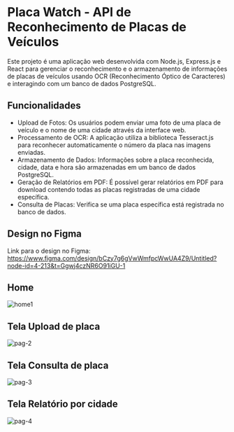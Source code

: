 # Placa Watch - API de Reconhecimento de Placas de Veículos

Este projeto é uma aplicação web desenvolvida com Node.js, Express.js e React para gerenciar o reconhecimento e o armazenamento de informações de placas de veículos usando OCR (Reconhecimento Óptico de Caracteres) e interagindo com um banco de dados PostgreSQL.

## Funcionalidades

- Upload de Fotos: Os usuários podem enviar uma foto de uma placa de veículo e o nome de uma cidade através da interface web.
- Processamento de OCR: A aplicação utiliza a biblioteca Tesseract.js para reconhecer automaticamente o número da placa nas imagens enviadas.
- Armazenamento de Dados: Informações sobre a placa reconhecida, cidade, data e hora são armazenadas em um banco de dados PostgreSQL.
- Geração de Relatórios em PDF: É possível gerar relatórios em PDF para download contendo todas as placas registradas de uma cidade específica.
- Consulta de Placas: Verifica se uma placa específica está registrada no banco de dados.

## Design no Figma

Link para o design no Figma: https://www.figma.com/design/bCzy7g6gVwWmfpcWwUA4Z9/Untitled?node-id=4-213&t=Ggwj4czNR6O91iGU-1

## Home

![home1](https://github.com/user-attachments/assets/74bc952a-ca0f-4d6b-80e8-fdced99f0f94)

## Tela Upload de placa

![pag-2](https://github.com/user-attachments/assets/0ee3eeae-861e-4c1a-8045-8c5523e0958d)

## Tela Consulta de placa

![pag-3](https://github.com/user-attachments/assets/5669c9d8-94b2-40df-af37-8865e7eb6b93)

## Tela Relatório por cidade

![pag-4](https://github.com/user-attachments/assets/2181abe4-0c8b-4e52-af96-567cadee0587)



